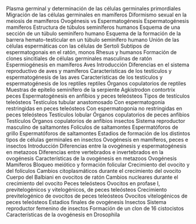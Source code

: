 Plasma germinal  y determinación de las células germinales primordiales
	Migración de las células germinales en mamíferos
Diformismo sexual en la meiosis de mamíferos
	Ovogénesis vs Espermatogénesis
Espermatogénesis 
	mamíferos
		Estructura de túbulos seminíferos humanos
		Esquema de una sección de un túbulo seminífero humano
		Esquema de la formación de la barrera hemato-testicular en un túbulo seminífero humano
		Unión de las células espermáticas con las células de Sertoli
		Subtipos de espermatogonais  en el ratón, monos Rhesus y humanos
		Formación de clones sincitiales de células germinales masculinas de ratón
		Espermiogénesis en mamíferos
	Aves
		Introducción
			Diferencias en  el sistema reproductivo de aves y mamíferos
		Características de los testículos y espermatogénesis de las aves
		Características de los testículos y  espermatogénesis de los reptiles
	reptiles
		Órganos copulatorios de reptiles
		Muestras de epitelio seminífero de la serpiente Agkistrodon contortrix
	peces
		Espermatogénesis en anfibios y peces teleósteos
		Tipos de testículos teleósteos
			Testículos tubular anastomosado
				Con espermatogonia restringidas en peces teleósteos
				Con espermatogonia no restringidas en peces teleósteos 
			Testículos lobular
		Órganos copulatorios de peces
	anfibios
		Testículos
		Órganos copulatorios de anfibios
	insectos
		Sistema reproductor masculino de saltamontes
			Folículos de saltamontes
		Espermatóforos de grillo
		Espermatóforos de saltamontes
		Estadios de formación de los distintos tipos de células germinales en insectos
Ovogénesis en mamíferos, peces e insectos
	Introducción
		Diferencias entre la ovogénesis y espermatogénesis en metazoos
		Diferencias entre vertebrados e invertebrados en la ovogénesis
	Características de la ovogénesis en metazoos
	Ovogénesis 
		Mamíferos
			Bloqueo meiótico y formación folicular
			Crecimiento del ovocito y del folículos
			Cambios citoplasmáticos durante el crecimiento del ovocito
			Cuerpo del Balbiani en ovocitos de ratón
			Cambios nucleares durante el crecimiento del ovocito
		Peces teleósteos
			Ovocitos en profase I, previtelogénicos y vitelogénicos, de peces teleósteos
			Crecimiento previtelogénico de ovocitos de peces teleósteos
			Ovocitos vitelogénicos de peces teleósteos
			Estadios finales de ovogénesis
		Insectos
			Sistema reproductor femenino de insectos
			Formación de  un clon de 16 cistocistos
			Características de la ovogénesis en Drosophila